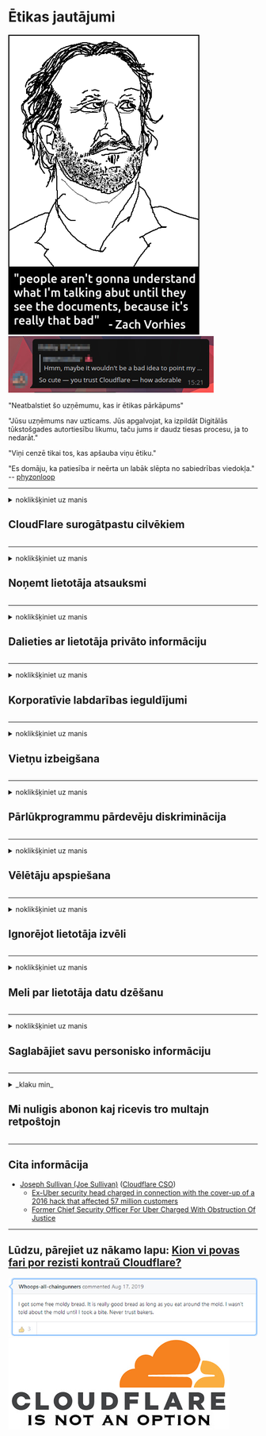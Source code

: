 # Ētikas jautājumi

![](../image/itsreallythatbad.jpg)
![](../image/telegram/c81238387627b4bfd3dcd60f56d41626.jpg)

"Neatbalstiet šo uzņēmumu, kas ir ētikas pārkāpums"

"Jūsu uzņēmums nav uzticams. Jūs apgalvojat, ka izpildāt Digitālās tūkstošgades autortiesību likumu, taču jums ir daudz tiesas procesu, ja to nedarāt."

"Viņi cenzē tikai tos, kas apšauba viņu ētiku."

"Es domāju, ka patiesība ir neērta un labāk slēpta no sabiedrības viedokļa."  -- [phyzonloop](https://twitter.com/phyzonloop)


---


<details>
<summary>noklikšķiniet uz manis

## CloudFlare surogātpastu cilvēkiem
</summary>


Cloudflare sūta surogātpasta e-pastus lietotājiem, kuri nav Cloudflare.

- Sūtiet e-pastus tikai tiem abonentiem, kuri ir izvēlējušies
- Kad lietotājs saka "apstāties", pēc tam pārtrauciet e-pasta sūtīšanu

Tas ir tik vienkārši. Bet Cloudflare ir vienalga.
Cloudflare teica, ka, izmantojot viņu pakalpojumu, var apturēt visus surogātpasta izplatītājus vai uzbrucējus.
Kā mēs varam apturēt Cloudflare, neaktivizējot Cloudflare?


| 🖼 | 🖼 |
| --- | --- |
| ![](../image/cfspam01.jpg) | ![](../image/cfspam03.jpg) |
| ![](../image/cfspam02.jpg) | ![](../image/cfspambrittany.jpg)<br>![](../image/cfspamtwtr.jpg) |

</details>

---

<details>
<summary>noklikšķiniet uz manis

## Noņemt lietotāja atsauksmi
</summary>


Cloudflare cenzora negatīvās atsauksmes.
Ja Twitter vietnē publicējat pretmākoņainu tekstu, jums ir iespēja saņemt Cloudflare darbinieka atbildi ar ziņojumu "Nē, tas nav".
Ja kādā atsauksmju vietnē ievietojat negatīvu atsauksmi, viņi mēģinās to cenzēt.


| 🖼 | 🖼 |
| --- | --- |
| ![](../image/cfcenrev_01.jpg)<br>![](../image/cfcenrev_02.jpg) | ![](../image/cfcenrev_03.jpg) |

</details>

---

<details>
<summary>noklikšķiniet uz manis

## Dalieties ar lietotāja privāto informāciju
</summary>


Cloudflare ir liela uzmākšanās problēma.
Cloudflare dalās ar to personu personisko informāciju, kas sūdzas par mitinātajām vietnēm.
Dažreiz viņi lūdz jūs norādīt savu patieso personu apliecinošu dokumentu.
Ja jūs nevēlaties, lai jūs uzmāktos, uzbruktu, sagrābtu vai nogalinātu, labāk turieties prom no Cloudflared vietnēm.


| 🖼 | 🖼 |
| --- | --- |
| ![](../image/cfdox_what.jpg) | ![](../image/cfdox_swat.jpg) |
| ![](../image/cfdox_kill.jpg) | ![](../image/cfdox_threat.jpg) |
| ![](../image/cfdox_dox.jpg) | ![](../image/cfdox_ex1.jpg) |
| ![](../image/cfabuseform.jpg) | ![](../image/cfdox_ex2.jpg) |

</details>

---

<details>
<summary>noklikšķiniet uz manis

## Korporatīvie labdarības ieguldījumi
</summary>


CloudFlare lūdz labdarības ieguldījumus.
Ir diezgan šausmīgi, ka Amerikas korporācija lūdz labdarību līdzās bezpeļņas organizācijām, kurām ir labi iemesli.
Ja jums patīk bloķēt cilvēkus vai tērēt citu cilvēku laiku, iespējams, vēlēsities pasūtīt dažas picas Cloudflare darbiniekiem.


![](../image/cfdonate.jpg)

</details>

---

<details>
<summary>noklikšķiniet uz manis

## Vietņu izbeigšana
</summary>


Ko jūs darīsit, ja jūsu vietne pēkšņi samazināsies?
Ir ziņas, ka Cloudflare bez jebkāda brīdinājuma dzēš lietotāja konfigurāciju vai pārtrauc pakalpojumu.
Mēs iesakām atrast labāku pakalpojumu sniedzēju.

![](../image/cftmnt.jpg)

</details>

---

<details>
<summary>noklikšķiniet uz manis

## Pārlūkprogrammu pārdevēju diskriminācija
</summary>


CloudFlare dod priekšroku tiem, kas izmanto Firefox, vienlaikus naidīgi izturoties pret Tor-Browser lietotājiem, kas nav Tor.
Arī Tor lietotāji, kuri pamatoti atsakās no bezmaksas Javascript izpildes, izturas pret naidīgi.
Šī piekļuves nevienlīdzība ir tīkla neitralitātes un varas ļaunprātīga izmantošana.

![](../image/browdifftbcx.gif)

- Kreisais: Tor pārlūks, labais: Chrome. Tā pati IP adrese.

![](../image/browserdiff.jpg)

- Kreisais: Tor pārlūka Javascript ir atspējots, sīkfails iespējots
- Labajā pusē: iespējots Chrome Javascript, atspējots sīkfails

![](../image/cfsiryoublocked.jpg)

- QuteBrowser (neliela pārlūkprogramma) bez Tor (Clearnet IP)

![](../image/lynx_cloudflare.gif)

- Lynx


| ***Pārlūkprogramma*** | ***Piekļuve ārstēšanai*** |
| --- | --- |
| Tor Browser (Javascript ir iespējots) | atļauta piekļuve |
| Firefox (Javascript ir iespējots) | piekļuve degradēta |
| Chromium (Javascript ir iespējots) | piekļuve degradēta |
| Chromium or Firefox (Javascript ir atspējots) | pieeja noliegta |
| Chromium or Firefox (Sīkdatne ir atspējota) | pieeja noliegta |
| QuteBrowser | pieeja noliegta |
| lynx | pieeja noliegta |
| w3m | pieeja noliegta |
| wget | pieeja noliegta |


Kāpēc neizmantot pogu Audio, lai atrisinātu vieglu izaicinājumu?

Jā, ir audio poga, taču tā vienmēr nedarbojas pār Tor.
Jūs saņemsit šo ziņojumu, noklikšķinot uz tā:

```
Pamēģini vēlreiz vēlāk
Iespējams, ka jūsu dators vai tīkls sūta automatizētus vaicājumus.
Lai aizsargātu mūsu lietotājus, mēs pašlaik nevaram apstrādāt jūsu pieprasījumu.
Lai iegūtu sīkāku informāciju, apmeklējiet mūsu palīdzības lapu
```

</details>

---

<details>
<summary>noklikšķiniet uz manis

## Vēlētāju apspiešana
</summary>


Vēlētāji ASV štatos reģistrējas balsošanai galu galā ar valsts sekretāra vietni viņu dzīvesvietas štatā.
Republikāņu kontrolētie valsts sekretariāti iesaistās vēlētāju apspiešanā, izmantojot Cloudflare starpniecību valsts sekretāra vietni.
Cloudflare naidīgā attieksme pret Tor lietotājiem, tā MITM pozīcija kā centralizēts globālais uzraudzības punkts un tā kaitīgā loma kopumā potenciālajiem vēlētājiem rada nevēlēšanos reģistrēties.
Īpaši liberāļi mēdz uztvert privātumu.
Vēlētāju reģistrācijas veidlapās tiek apkopota sensitīva informācija par vēlētāja politisko noslieci, personas fizisko adresi, sociālās apdrošināšanas numuru un dzimšanas datumu.
Lielākā daļa štatu padara publiski pieejamu tikai šīs informācijas apakškopu, bet Cloudflare redz visu šo informāciju, kad kāds reģistrējas balsot.

Ņemiet vērā, ka reģistrācija papīra formā neapiet Cloudflare, jo valsts datu ievades darbinieku sekretārs, iespējams, izmantos Cloudflare vietni, lai ievadītu datus.

| 🖼 | 🖼 |
| --- | --- |
| ![](../image/cfvotm_01.jpg) | ![](../image/cfvotm_02.jpg) |

- Change.org ir slavena vietne, kur apkopot balsis un rīkoties.
“cilvēki visur sāk kampaņas, mobilizē atbalstītājus un strādā ar lēmumu pieņēmējiem, lai virzītu risinājumus.”
Diemžēl daudzi cilvēki nemaz nevar skatīt change.org, pateicoties Cloudflare agresīvajam filtram.
Viņiem tiek bloķēta petīcijas parakstīšana, tādējādi izslēdzot viņus no demokrātiska procesa.
Citas bezmākoņainas platformas, piemēram, OpenPetition, izmantošana palīdz novērst problēmu.

| 🖼 | 🖼 |
| --- | --- |
| ![](../image/changeorgasn.jpg) | ![](../image/changeorgtor.jpg) |

- Cloudflare "Atēnu projekts" piedāvā bezmaksas uzņēmuma līmeņa aizsardzību valsts un vietējo vēlēšanu vietnēm.
Viņi teica, ka "viņu vēlētāji var piekļūt vēlēšanu informācijai un vēlētāju reģistrācijai", taču tie ir meli, jo daudzi cilvēki vienkārši nemaz nevar pārlūkot vietni.

</details>

---

<details>
<summary>noklikšķiniet uz manis

## Ignorējot lietotāja izvēli
</summary>


Ja atteiksieties no kaut kā, jūs domājat, ka nesaņemsit par to e-pastu.
Cloudflare ignorē lietotāja izvēli un koplieto datus ar trešo pušu korporācijām bez klienta piekrišanas.
Ja izmantojat viņu bezmaksas plānu, viņi dažreiz nosūta jums e-pastu ar lūgumu iegādāties ikmēneša abonementu.

![](../image/cfviopl_tp.jpg)

</details>

---

<details>
<summary>noklikšķiniet uz manis

## Meli par lietotāja datu dzēšanu
</summary>


Saskaņā ar šī bijušā cloudflare klienta emuāru, Cloudflare melo par kontu dzēšanu.
Mūsdienās daudzi uzņēmumi saglabā jūsu datus pēc konta slēgšanas vai noņemšanas.
Lielākā daļa labu uzņēmumu par to savā privātuma politikā piemin.
Mākoņainība? Nē.

```
2019-08-05 CloudFlare man nosūtīja apstiprinājumu, ka viņi ir noņēmuši manu kontu.
2019-10-02 Es saņēmu e-pasta ziņojumu no CloudFlare "tāpēc, ka esmu klients"
```

Cloudflare nezināja par vārdu "noņemt".
Ja tas tiešām tiek noņemts, kāpēc šis bijušais klients saņēma e-pastu?
Viņš arī minēja, ka Cloudflare privātuma politikā par to nav minēts.

```
Viņu jaunajā konfidencialitātes politikā nav pieminēts datu saglabāšana gadu.
```

![](../image/cfviopl_notdel.jpg)

Kā jūs varat uzticēties Cloudflare, ja viņu privātuma politika ir MELS?

- [Pagāja vairāk nekā gads, kopš es atcēlu savu Cloudflare kontu](https://shkspr.mobi/blog/2020/09/dont-trust-cloudflare-with-your-personal-data/)

</details>

---

<details>
<summary>noklikšķiniet uz manis

## Saglabājiet savu personisko informāciju
</summary>


Cloudflare konta dzēšana ir sarežģīta.

```
Iesniedziet atbalsta biļeti, izmantojot kategoriju "Konts",
un pieprasīt konta dzēšanu ziņojuma pamattekstā.
Pirms dzēšanas pieprasīšanas kontam nedrīkst būt pievienots neviens domēns vai kredītkarte.
```

Jūs saņemsiet šo apstiprinājuma e-pastu.

![](../image/cf_deleteandkeep.jpg)

"Mēs sākām apstrādāt jūsu dzēšanas pieprasījumu", bet "Mēs turpināsim glabāt jūsu personisko informāciju".

Vai jūs varat tam "uzticēties"?


- Kā atcelt savu Cloudflare kontu

1. Piesakieties savā Cloudflare informācijas panelī.
2. Izdzēsiet visas zonas (domēnus) no informācijas paneļa.
3. Noklikšķiniet uz atbalsta saites.
4. Nosūtiet jaunu biļeti. Pastāstiet viņiem, ka vēlaties slēgt savu kontu.
5. Pagaidiet vairākas dienas.
6. Cloudflare darbinieki lūgs jūsu apstiprinājumu un iemeslu, kāpēc esat nolēmis pamest Cloudflare.
7. Nosūtiet atbildi vēlreiz.
8. Pagaidiet vairākas dienas.
9. Jūs saņemsit ziņojumu: mēs esam veiksmīgi izdzēsuši jūsu kontu


</details>

---

<details>
<summary>_klaku min_

## Mi nuligis abonon kaj ricevis tro multajn retpoŝtojn
</summary>


La uzanto nuligis sian 'Cloudflare stream' abonon kaj li ricevas retpoŝtajn memorigilojn ĉiutage por rememorigi lin pri nuligita abono.
Ne estas malaprobita butono. Kiel vi ĉesas ĉi tiun frenezon?

![](../image/barrageemailcancelsubscription.jpg)

Cloudflare diris al ĉi tiu uzanto kontakti subtenteamo kaj peti ĉiujn viajn enhavojn forigi.

- [t](https://web.archive.org/web/20210412165334/https://twitter.com/JohnHaldson/status/1381651569247088650)

</details>

---

## Cita informācija

- [Joseph Sullivan (Joe Sullivan)](../cloudflare_inc/cloudflare_members.md) ([Cloudflare CSO](https://twitter.com/eastdakota/status/1296522269313785862))
  - [Ex-Uber security head charged in connection with the cover-up of a 2016 hack that affected 57 million customers](https://www.businessinsider.com/uber-data-hack-security-head-joe-sullivan-charged-cover-up-2020-8)
  - [Former Chief Security Officer For Uber Charged With Obstruction Of Justice](https://www.justice.gov/usao-ndca/pr/former-chief-security-officer-uber-charged-obstruction-justice)


---


## Lūdzu, pārejiet uz nākamo lapu:   [Kion vi povas fari por rezisti kontraŭ Cloudflare?](lv.action.md)

![](../image/freemoldybread.jpg)
![](../image/cfisnotanoption.jpg)
